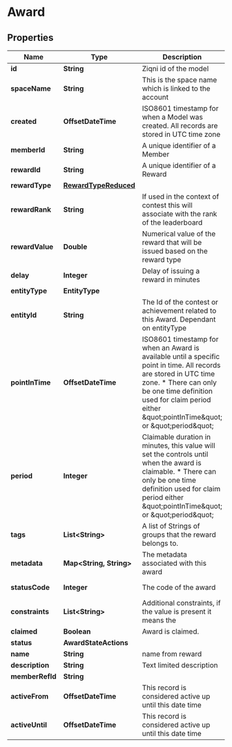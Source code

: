 

# Award



## Properties

| Name | Type | Description | Notes |
|------------ | ------------- | ------------- | -------------|
|**id** | **String** | Ziqni id of the model |  |
|**spaceName** | **String** | This is the space name which is linked to the account |  [optional] |
|**created** | **OffsetDateTime** | ISO8601 timestamp for when a Model was created. All records are stored in UTC time zone |  [optional] |
|**memberId** | **String** | A unique identifier of a Member |  [optional] |
|**rewardId** | **String** | A unique identifier of a Reward |  [optional] |
|**rewardType** | [**RewardTypeReduced**](RewardTypeReduced.md) |  |  [optional] |
|**rewardRank** | **String** | If used in the context of contest this will associate with the rank of the leaderboard |  [optional] |
|**rewardValue** | **Double** | Numerical value of the reward that will be issued based on the reward type |  [optional] |
|**delay** | **Integer** | Delay of issuing a reward in minutes |  [optional] |
|**entityType** | **EntityType** |  |  [optional] |
|**entityId** | **String** | The Id of the contest or achievement related to this Award. Dependant on entityType |  [optional] |
|**pointInTime** | **OffsetDateTime** | ISO8601 timestamp for when an Award is available until a specific point in time. All records are stored in UTC time zone. * There can only be one time definition used for claim period either \&quot;pointInTime\&quot; or \&quot;period\&quot; |  [optional] |
|**period** | **Integer** | Claimable duration in minutes, this value will set the controls until when the award is claimable. * There can only be one time definition used for claim period either \&quot;pointInTime\&quot; or \&quot;period\&quot; |  [optional] |
|**tags** | **List&lt;String&gt;** | A list of Strings of groups that the reward belongs to. |  [optional] |
|**metadata** | **Map&lt;String, String&gt;** | The metadata associated with this award |  [optional] |
|**statusCode** | **Integer** | The code of the award |  [optional] [readonly] |
|**constraints** | **List&lt;String&gt;** | Additional constraints, if the value is present it means the |  [optional] |
|**claimed** | **Boolean** |  Award is claimed. |  [optional] |
|**status** | **AwardStateActions** |  |  [optional] |
|**name** | **String** | name from reward |  [optional] |
|**description** | **String** | Text limited description |  [optional] |
|**memberRefId** | **String** |  |  [optional] |
|**activeFrom** | **OffsetDateTime** | This record is considered active up until this date time |  [optional] |
|**activeUntil** | **OffsetDateTime** | This record is considered active up until this date time |  [optional] |



